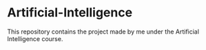 # Artificial-Intelligence
This repository contains the project made by me under the Artificial Intelligence course.

